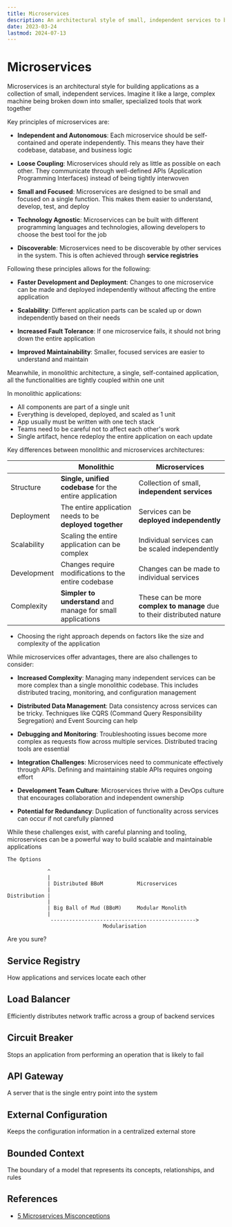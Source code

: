 ```yaml
---
title: Microservices
description: An architectural style of small, independent services to build large applications
date: 2023-03-24
lastmod: 2024-07-13
---
```


# Microservices

Microservices is an architectural style for building applications as a collection of small, independent services. Imagine it like a large, complex machine being broken down into smaller, specialized tools that work together

Key principles of microservices are:

- **Independent and Autonomous**: Each microservice should be self-contained and operate independently. This means they have their codebase, database, and business logic

- **Loose Coupling**: Microservices should rely as little as possible on each other. They communicate through well-defined APIs (Application Programming Interfaces) instead of being tightly interwoven

- **Small and Focused**: Microservices are designed to be small and focused on a single function. This makes them easier to understand, develop, test, and deploy

- **Technology Agnostic**: Microservices can be built with different programming languages and technologies, allowing developers to choose the best tool for the job

- **Discoverable**: Microservices need to be discoverable by other services in the system. This is often achieved through **service registries**

Following these principles allows for the following:

- **Faster Development and Deployment**: Changes to one microservice can be made and deployed independently without affecting the entire application

- **Scalability**: Different application parts can be scaled up or down independently based on their needs

- **Increased Fault Tolerance**: If one microservice fails, it should not bring down the entire application

- **Improved Maintainability**: Smaller, focused services are easier to understand and maintain

Meanwhile, in monolithic architecture, a single, self-contained application, all the functionalities are tightly coupled within one unit

In monolithic applications:

- All components are part of a single unit
- Everything is developed, deployed, and scaled as 1 unit
- App usually must be written with one tech stack
- Teams need to be careful not to affect each other's work
- Single artifact, hence redeploy the entire application on each update

Key differences between monolithic and microservices architectures:

|             | Monolithic                                                  | Microservices                                                           |
| ----------- | ----------------------------------------------------------- | ----------------------------------------------------------------------- |
| Structure   | **Single, unified codebase** for the entire application     | Collection of small, **independent services**                           |
| Deployment  | The entire application needs to be **deployed together**    | Services can be **deployed independently**                              |
| Scalability | Scaling the entire application can be complex               | Individual services can be scaled independently                         |
| Development | Changes require modifications to the entire codebase        | Changes can be made to individual services                              |
| Complexity  | **Simpler to understand** and manage for small applications | These can be more **complex to manage** due to their distributed nature |

- Choosing the right approach depends on factors like the size and complexity of the application

While microservices offer advantages, there are also challenges to consider:

- **Increased Complexity**: Managing many independent services can be more complex than a single monolithic codebase. This includes distributed tracing, monitoring, and configuration management

- **Distributed Data Management**: Data consistency across services can be tricky. Techniques like CQRS (Command Query Responsibility Segregation) and Event Sourcing can help

- **Debugging and Monitoring**: Troubleshooting issues become more complex as requests flow across multiple services. Distributed tracing tools are essential

- **Integration Challenges**: Microservices need to communicate effectively through APIs. Defining and maintaining stable APIs requires ongoing effort

- **Development Team Culture**: Microservices thrive with a DevOps culture that encourages collaboration and independent ownership

- **Potential for Redundancy**: Duplication of functionality across services can occur if not carefully planned

While these challenges exist, with careful planning and tooling, microservices can be a powerful way to build scalable and maintainable applications

```text
The Options

             ^
             |
             | Distributed BBoM           Microservices
             |
Distribution |
             |
             | Big Ball of Mud (BBoM)     Modular Monolith
             |
              ----------------------------------------------->
                               Modularisation
```

Are you sure?

## Service Registry

How applications and services locate each other

## Load Balancer

Efficiently distributes network traffic across a group of backend services

## Circuit Breaker

Stops an application from performing an operation that is likely to fail

## API Gateway

A server that is the single entry point into the system

## External Configuration

Keeps the configuration information in a centralized external store

## Bounded Context

The boundary of a model that represents its concepts, relationships, and rules

## References

- [5 Microservices Misconceptions](https://redis.com/blog/5-microservices-misconceptions/?utm_source=marketo&utm_medium=email&utm_campaign=March_2023_newsletter&mkt_tok=OTE1LU5GRC0xMjgAAAGKjJhaOSj_kmp5uYNVRxI3cr5ViVBgiFI6mr87hD69pBGwrwvDbZzEzlmO7XbYqcbrEQ-w2Wm6NOHSinzvW8YwguMCP8kupyLp48LE4VIZH43xzdc)
